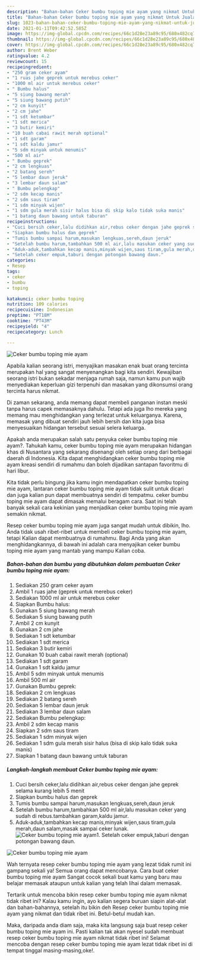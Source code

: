 ```yaml
---
description: "Bahan-bahan Ceker bumbu toping mie ayam yang nikmat Untuk Jualan"
title: "Bahan-bahan Ceker bumbu toping mie ayam yang nikmat Untuk Jualan"
slug: 1023-bahan-bahan-ceker-bumbu-toping-mie-ayam-yang-nikmat-untuk-jualan
date: 2021-01-11T09:42:52.585Z
image: https://img-global.cpcdn.com/recipes/66c1d28e23a89c95/680x482cq70/ceker-bumbu-toping-mie-ayam-foto-resep-utama.jpg
thumbnail: https://img-global.cpcdn.com/recipes/66c1d28e23a89c95/680x482cq70/ceker-bumbu-toping-mie-ayam-foto-resep-utama.jpg
cover: https://img-global.cpcdn.com/recipes/66c1d28e23a89c95/680x482cq70/ceker-bumbu-toping-mie-ayam-foto-resep-utama.jpg
author: Brent Weber
ratingvalue: 4.2
reviewcount: 15
recipeingredient:
- "250 gram ceker ayam"
- "1 ruas jahe geprek untuk merebus ceker"
- "1000 ml air untuk merebus ceker"
- " Bumbu halus"
- "5 siung bawang merah"
- "5 siung bawang putih"
- "2 cm kunyit"
- "2 cm jahe"
- "1 sdt ketumbar"
- "1 sdt merica"
- "3 butir kemiri"
- "10 buah cabai rawit merah optional"
- "1 sdt garam"
- "1 sdt kaldu jamur"
- "5 sdm minyak untuk menumis"
- "500 ml air"
- " Bumbu geprek"
- "2 cm lengkuas"
- "2 batang sereh"
- "5 lembar daun jeruk"
- "3 lembar daun salam"
- " Bumbu pelengkap"
- "2 sdm kecap manis"
- "2 sdm saus tiram"
- "1 sdm minyak wijen"
- "1 sdm gula merah sisir halus bisa di skip kalo tidak suka manis"
- "1 batang daun bawang untuk taburan"
recipeinstructions:
- "Cuci bersih ceker,lalu didihkan air,rebus ceker dengan jahe geprek selama kurang lebih 5 menit"
- "Siapkan bumbu halus dan geprek"
- "Tumis bumbu sampai harum,masukan lengkuas,sereh,daun jeruk"
- "Setelah bumbu harum,tambahkan 500 ml air,lalu masukan ceker yang sudah di rebus.tambahkan garam,kaldu jamur."
- "Aduk-aduk,tambahkan kecap manis,minyak wijen,saus tiram,gula merah,daun salam,masak sampai ceker lunak."
- "Setelah ceker empuk,taburi dengan potongan bawang daun."
categories:
- Resep
tags:
- ceker
- bumbu
- toping

katakunci: ceker bumbu toping 
nutrition: 109 calories
recipecuisine: Indonesian
preptime: "PT18M"
cooktime: "PT43M"
recipeyield: "4"
recipecategory: Lunch

---
```



![Ceker bumbu toping mie ayam](https://img-global.cpcdn.com/recipes/66c1d28e23a89c95/680x482cq70/ceker-bumbu-toping-mie-ayam-foto-resep-utama.jpg)

Apabila kalian seorang istri, menyajikan masakan enak buat orang tercinta merupakan hal yang sangat menyenangkan bagi kita sendiri. Kewajiban seorang istri bukan sekadar menjaga rumah saja, namun kamu pun wajib menyediakan keperluan gizi terpenuhi dan masakan yang dikonsumsi orang tercinta harus nikmat.

Di zaman  sekarang, anda memang dapat membeli panganan instan meski tanpa harus capek memasaknya dahulu. Tetapi ada juga lho mereka yang memang mau menghidangkan yang terlezat untuk keluarganya. Karena, memasak yang dibuat sendiri jauh lebih bersih dan kita juga bisa menyesuaikan hidangan tersebut sesuai selera keluarga. 



Apakah anda merupakan salah satu penyuka ceker bumbu toping mie ayam?. Tahukah kamu, ceker bumbu toping mie ayam merupakan hidangan khas di Nusantara yang sekarang disenangi oleh setiap orang dari berbagai daerah di Indonesia. Kita dapat menghidangkan ceker bumbu toping mie ayam kreasi sendiri di rumahmu dan boleh dijadikan santapan favoritmu di hari libur.

Kita tidak perlu bingung jika kamu ingin mendapatkan ceker bumbu toping mie ayam, lantaran ceker bumbu toping mie ayam tidak sulit untuk dicari dan juga kalian pun dapat membuatnya sendiri di tempatmu. ceker bumbu toping mie ayam dapat dimasak memalui beragam cara. Saat ini telah banyak sekali cara kekinian yang menjadikan ceker bumbu toping mie ayam semakin nikmat.

Resep ceker bumbu toping mie ayam juga sangat mudah untuk dibikin, lho. Anda tidak usah ribet-ribet untuk membeli ceker bumbu toping mie ayam, tetapi Kalian dapat membuatnya di rumahmu. Bagi Anda yang akan menghidangkannya, di bawah ini adalah cara menyajikan ceker bumbu toping mie ayam yang mantab yang mampu Kalian coba.

<!--inarticleads1-->

##### Bahan-bahan dan bumbu yang dibutuhkan dalam pembuatan Ceker bumbu toping mie ayam:

1. Sediakan 250 gram ceker ayam
1. Ambil 1 ruas jahe (geprek untuk merebus ceker)
1. Sediakan 1000 ml air untuk merebus ceker
1. Siapkan  Bumbu halus:
1. Gunakan 5 siung bawang merah
1. Sediakan 5 siung bawang putih
1. Ambil 2 cm kunyit
1. Gunakan 2 cm jahe
1. Sediakan 1 sdt ketumbar
1. Sediakan 1 sdt merica
1. Sediakan 3 butir kemiri
1. Gunakan 10 buah cabai rawit merah (optional)
1. Sediakan 1 sdt garam
1. Gunakan 1 sdt kaldu jamur
1. Ambil 5 sdm minyak untuk menumis
1. Ambil 500 ml air
1. Gunakan  Bumbu geprek:
1. Sediakan 2 cm lengkuas
1. Sediakan 2 batang sereh
1. Sediakan 5 lembar daun jeruk
1. Sediakan 3 lembar daun salam
1. Sediakan  Bumbu pelengkap:
1. Ambil 2 sdm kecap manis
1. Siapkan 2 sdm saus tiram
1. Sediakan 1 sdm minyak wijen
1. Sediakan 1 sdm gula merah sisir halus (bisa di skip kalo tidak suka manis)
1. Siapkan 1 batang daun bawang untuk taburan




<!--inarticleads2-->

##### Langkah-langkah membuat Ceker bumbu toping mie ayam:

1. Cuci bersih ceker,lalu didihkan air,rebus ceker dengan jahe geprek selama kurang lebih 5 menit
1. Siapkan bumbu halus dan geprek
1. Tumis bumbu sampai harum,masukan lengkuas,sereh,daun jeruk
1. Setelah bumbu harum,tambahkan 500 ml air,lalu masukan ceker yang sudah di rebus.tambahkan garam,kaldu jamur.
1. Aduk-aduk,tambahkan kecap manis,minyak wijen,saus tiram,gula merah,daun salam,masak sampai ceker lunak.
<img src="//assets-global.cpcdn.com/assets/icons/button_play-2c75c40dde080a61004c1f40b05d8f140eaff45d7e9e6481dc71c63d2e7c4909.png" alt="Ceker bumbu toping mie ayam">1. Setelah ceker empuk,taburi dengan potongan bawang daun.
<img src="//assets-global.cpcdn.com/assets/icons/button_play-2c75c40dde080a61004c1f40b05d8f140eaff45d7e9e6481dc71c63d2e7c4909.png" alt="Ceker bumbu toping mie ayam">



Wah ternyata resep ceker bumbu toping mie ayam yang lezat tidak rumit ini gampang sekali ya! Semua orang dapat mencobanya. Cara buat ceker bumbu toping mie ayam Sangat cocok sekali buat kamu yang baru mau belajar memasak ataupun untuk kalian yang telah lihai dalam memasak.

Tertarik untuk mencoba bikin resep ceker bumbu toping mie ayam nikmat tidak ribet ini? Kalau kamu ingin, ayo kalian segera buruan siapin alat-alat dan bahan-bahannya, setelah itu bikin deh Resep ceker bumbu toping mie ayam yang nikmat dan tidak ribet ini. Betul-betul mudah kan. 

Maka, daripada anda diam saja, maka kita langsung saja buat resep ceker bumbu toping mie ayam ini. Pasti kalian tak akan nyesel sudah membuat resep ceker bumbu toping mie ayam nikmat tidak ribet ini! Selamat mencoba dengan resep ceker bumbu toping mie ayam lezat tidak ribet ini di tempat tinggal masing-masing,oke!.

